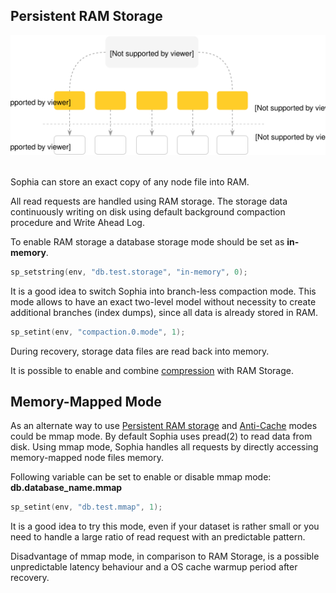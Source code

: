 
Persistent RAM Storage
----------------------

<center>
<img src="ram.svg"></img>
</center>

<br>

Sophia can store an exact copy of any node file into RAM.

All read requests are handled using RAM storage. The storage data continuously writing on disk
using default background compaction procedure and Write Ahead Log.

To enable RAM storage a database storage mode should be set as **in-memory**.

```C
sp_setstring(env, "db.test.storage", "in-memory", 0);
```

It is a good idea to switch Sophia into branch-less compaction mode. This mode allows to have an exact two-level
model without necessity to create additional branches (index dumps), since all data is already stored in RAM.

```C
sp_setint(env, "compaction.0.mode", 1);
```

During recovery, storage data files are read back into memory.

It is possible to enable and combine [compression](compression.md) with RAM Storage.

Memory-Mapped Mode
------------------

As an alternate way to use [Persistent RAM storage](ram.md) and [Anti-Cache](anticache.md) modes could be mmap mode.
By default Sophia uses pread(2) to read data from disk. Using mmap mode, Sophia handles all requests by
directly accessing memory-mapped node files memory.

Following variable can be set to enable or disable mmap mode: **db.database_name.mmap**

```C
sp_setint(env, "db.test.mmap", 1);
```

It is a good idea to try this mode, even if your dataset is rather small or you need to handle
a large ratio of read request with an predictable pattern.

Disadvantage of mmap mode, in comparison to RAM Storage, is a possible unpredictable
latency behaviour and a OS cache warmup period after recovery.
